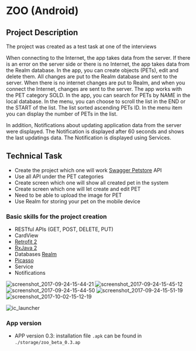 # ZOO (Android)
## Project Description
The project was created as a test task at one of the interviews

When connecting to the Internet, the app takes data from the server. If there is an error on the server side or there is no Internet, the app takes data from the Realm database. In the app, you can create objects (PETs), edit and delete them. All changes are put to the Realm database and sent to the server. When there is no internet changes are put to Realm, and when you connect the Internet, changes are sent to the server.
The app works with the PET category SOLD. In the app, you can search for PETs by NAME in the local database.
In the menu, you can choose to scroll the list in the END or the START of the list. The list sorted ascending PETs ID. In the menu item you can display the number of PETs in the list.

In addition, Notifications about updating application data from the server were displayed. The Notification is displayed after 60 seconds and shows the last updatings data. The Notification is displayed using Services.

## Technical Task
+ Create the project which one will work [Swagger Petstore](http://petstore.swagger.io/) API
+ Use all API under the PET categories
+ Create screen which one will show all created pet in the system
+ Create screen which one will let create and edit PET
+ Need to be able to upload the image for PET
+ Use Realm for storing your pet on the mobile device

### Basic skills for the project creation
+ RESTful APIs (GET, POST, DELETE, PUT)
+ CardView
+ [Retrofit 2](http://square.github.io/retrofit/)
+ [RxJava 2](https://github.com/ReactiveX/RxJava)
+ Databases [Realm](https://realm.io/docs/java/latest/)
+ [Picasso](http://square.github.io/picasso/)
+ Service
+ Notifications

![screenshot_2017-09-24-15-44-21](https://user-images.githubusercontent.com/19373990/30782831-020053c4-a142-11e7-852b-576097023fdb.png)
![screenshot_2017-09-24-15-45-12](https://user-images.githubusercontent.com/19373990/30782830-01ffaf28-a142-11e7-9eef-ba6bb67d3672.png)
![screenshot_2017-09-24-15-44-50](https://user-images.githubusercontent.com/19373990/30782832-020076b0-a142-11e7-97f3-474eabd9ee45.png)
![screenshot_2017-09-24-15-51-19](https://user-images.githubusercontent.com/19373990/30782829-01fd0bc4-a142-11e7-8aed-33fbddada4c6.png)
![screenshot_2017-10-02-15-12-19](https://user-images.githubusercontent.com/19373990/31076965-5a56e10c-a785-11e7-93df-ae0aba7f57ad.png)

![ic_launcher](https://user-images.githubusercontent.com/19373990/30512860-22a718a2-9b01-11e7-8594-bbbf1eb71da5.png)
### App version
+ APP version 0.3: installation file `.apk` can be found in `./storage/zoo_beta_0.3.ap`

